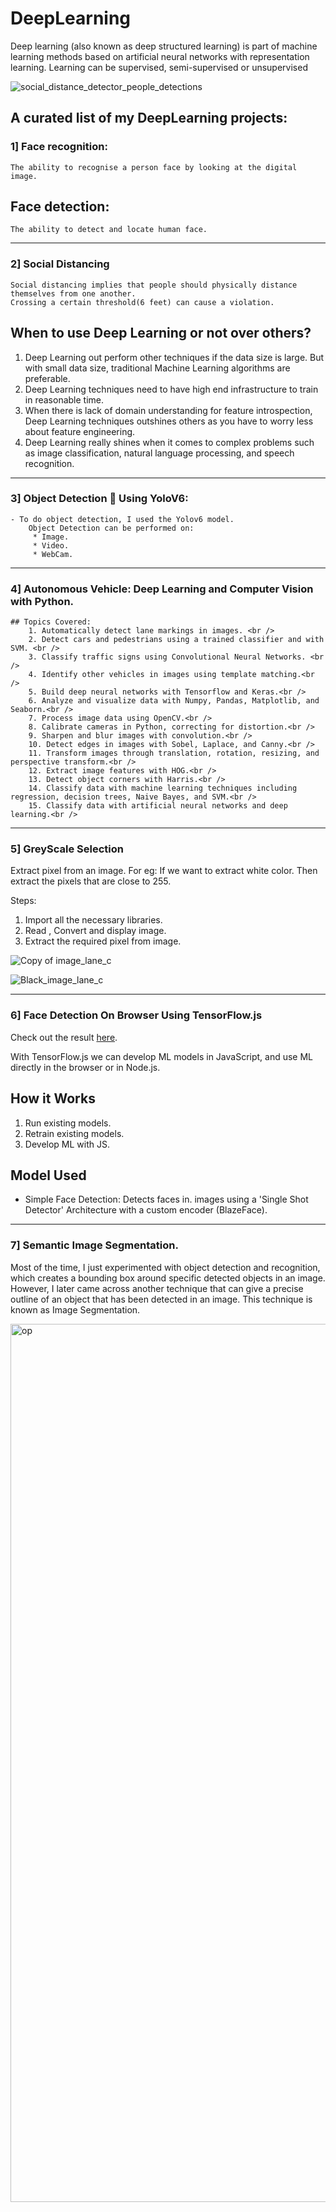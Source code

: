# DeepLearning
Deep learning (also known as deep structured learning) is part of machine learning methods based on artificial neural networks with representation learning. Learning can be supervised, semi-supervised or unsupervised


![social_distance_detector_people_detections](https://user-images.githubusercontent.com/58945964/115157576-a40b5a00-a04f-11eb-9ecd-8f0be5a1d448.jpg)

## A curated list of my DeepLearning projects: 

### 1] Face recognition:
    The ability to recognise a person face by looking at the digital image.

## Face detection:
    The ability to detect and locate human face.

---

### 2] Social Distancing
    Social distancing implies that people should physically distance themselves from one another. 
    Crossing a certain threshold(6 feet) can cause a violation.

## When to use Deep Learning or not over others?
1. Deep Learning out perform other techniques if the data size is large. But with small data size, traditional Machine Learning algorithms are preferable.
2. Deep Learning techniques need to have high end infrastructure to train in reasonable time.
3. When there is lack of domain understanding for feature introspection, Deep Learning techniques outshines others as you have to worry less about feature engineering.
4. Deep Learning really shines when it comes to complex problems such as image classification, natural language processing, and speech recognition.

---

### 3] Object Detection 🔎 Using YoloV6:
    - To do object detection, I used the Yolov6 model.
        Object Detection can be performed on:
         * Image.
         * Video.
         * WebCam.
---

### 4] Autonomous Vehicle: Deep Learning and Computer Vision with Python.   
    ## Topics Covered: 
        1. Automatically detect lane markings in images. <br />
        2. Detect cars and pedestrians using a trained classifier and with SVM. <br />
        3. Classify traffic signs using Convolutional Neural Networks. <br />
        4. Identify other vehicles in images using template matching.<br />
        5. Build deep neural networks with Tensorflow and Keras.<br />
        6. Analyze and visualize data with Numpy, Pandas, Matplotlib, and Seaborn.<br />
        7. Process image data using OpenCV.<br />
        8. Calibrate cameras in Python, correcting for distortion.<br />
        9. Sharpen and blur images with convolution.<br />
        10. Detect edges in images with Sobel, Laplace, and Canny.<br />
        11. Transform images through translation, rotation, resizing, and perspective transform.<br />
        12. Extract image features with HOG.<br />
        13. Detect object corners with Harris.<br />
        14. Classify data with machine learning techniques including regression, decision trees, Naive Bayes, and SVM.<br />
        15. Classify data with artificial neural networks and deep learning.<br />

---
### 5] GreyScale Selection

Extract pixel from an image. For eg: If we want to extract white color. Then extract the pixels that are close to 255.

Steps:
  1. Import all the necessary libraries.
  2. Read , Convert and display image.
  3. Extract the required pixel from image.

![Copy of image_lane_c](https://github.com/RATHOD-SHUBHAM/DeepLearning/assets/58945964/e2c93692-b2b4-4de2-a127-85e0ec3b9e68)

![Black_image_lane_c](https://github.com/RATHOD-SHUBHAM/DeepLearning/assets/58945964/33bc02d9-0d28-454d-828a-d882ac33c04c)

---

### 6] Face Detection On Browser Using TensorFlow.js

Check out the result [here](https://youtu.be/O62iUMlP_Jc).

With TensorFlow.js we can develop ML models in JavaScript, and use ML directly in the browser or in Node.js.

## How it Works
  1. Run existing models.
  2. Retrain existing models.
  3. Develop ML with JS.

## Model Used
 * Simple Face Detection: Detects faces in. images using a 'Single Shot Detector' Architecture with a custom encoder (BlazeFace).

---

### 7] Semantic Image Segmentation.

Most of the time, I just experimented with object detection and recognition, which creates a bounding box around specific detected objects in an image. 
However, I later came across another technique that can give a precise outline of an object that has been detected in an image. 
This technique is known as Image Segmentation.

<img width="1405" alt="op" src="https://user-images.githubusercontent.com/58945964/175862689-8c65a87d-ab32-43f4-a6fa-5b35cda072e2.png">
